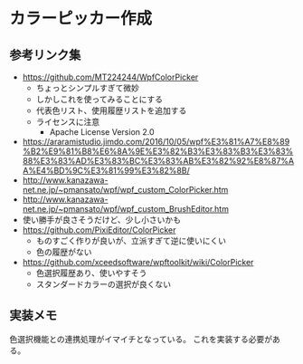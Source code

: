 ﻿# カラーピッカー作成

## 参考リンク集
- https://github.com/MT224244/WpfColorPicker
  - ちょっとシンプルすぎて微妙
  - しかしこれを使ってみることにする
  - 代表色リスト、使用履歴リストを追加する
  - ライセンスに注意
    -  Apache License Version 2.0
- https://araramistudio.jimdo.com/2016/10/05/wpf%E3%81%A7%E8%89%B2%E9%81%B8%E6%8A%9E%E3%82%B3%E3%83%B3%E3%83%88%E3%83%AD%E3%83%BC%E3%83%AB%E3%82%92%E8%87%AA%E4%BD%9C%E3%81%99%E3%82%8B/
- http://www.kanazawa-net.ne.jp/~pmansato/wpf/wpf_custom_ColorPicker.htm
- http://www.kanazawa-net.ne.jp/~pmansato/wpf/wpf_custom_BrushEditor.htm
- 使い勝手が良さそうだけど、少し小さいかも
- https://github.com/PixiEditor/ColorPicker
  - ものすごく作りが良いが、立派すぎて逆に使いにくい
  - 色の履歴がない
- https://github.com/xceedsoftware/wpftoolkit/wiki/ColorPicker
  - 色選択履歴あり、使いやすそう
  - スタンダードカラーの選択が良くない

## 実装メモ
色選択機能との連携処理がイマイチとなっている。
これを実装する必要がある。
